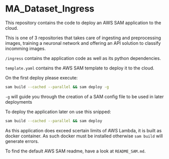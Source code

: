 # MA_Dataset_Ingress

This repository contains the code to deploy an AWS SAM application to the cloud. 

This is one of 3 repositories that takes care of ingesting and preprocessing images, training a neuronal network and offering an API solution to classify incomming images.

`/ingress` contains the application code as well as its python dependencies.

`template.yaml` contains the AWS SAM template to deploy it to the cloud. 


On the first deploy please execute:
```bash
sam build --cached --parallel && sam deploy -g
```

`-g` will guide you through the creation of a SAM config file to be used in later deployments


To deploy the application later on use this snipped:
```bash
sam build --cached --parallel && sam deploy
```

As this application does  exceed scertain limits of AWS Lambda, it is built as docker container. As such docker must be installed otherwise `sam build` will generate errors.

To find the default AWS SAM readme, have a look at `README_SAM.md`.